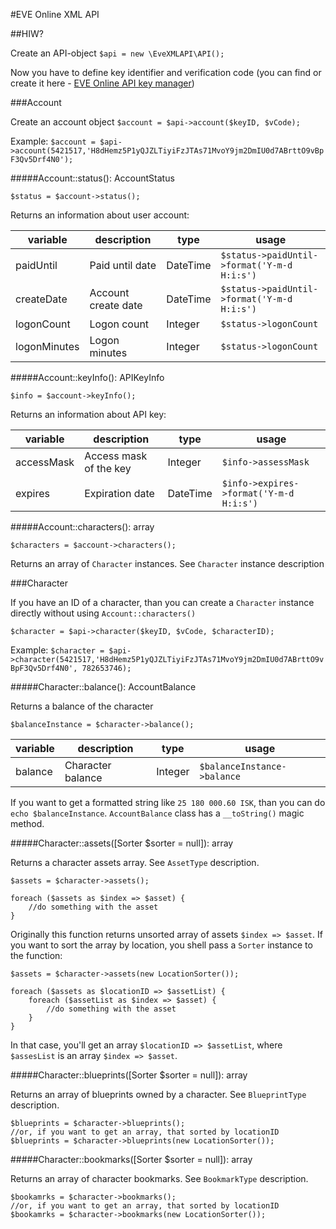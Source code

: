 #EVE Online XML API

##HIW?

Create an API-object `$api = new \EveXMLAPI\API();`

Now you have to define key identifier and verification code (you can find or create it here -
[EVE Online API key manager](https://api.eveonline.com/))
 
###Account

Create an account object
`$account = $api->account($keyID, $vCode);`

Example: `$account = $api->account(5421517,'H8dHemz5P1yQJZLTiyiFzJTAs71MvoY9jm2DmIU0d7ABrttO9vBpF3Qv5Drf4N0');`

#####Account::status(): AccountStatus

`$status = $account->status();`

Returns an information about user account:

| variable  | description | type | usage |
| --- | --- | --- | --- |
| paidUntil | Paid until date | DateTime | `$status->paidUntil->format('Y-m-d H:i:s')` |
| createDate | Account create date | DateTime | `$status->paidUntil->format('Y-m-d H:i:s')` |
| logonCount | Logon count | Integer | `$status->logonCount` |
| logonMinutes | Logon minutes | Integer | `$status->logonCount` |

#####Account::keyInfo(): APIKeyInfo

`$info = $account->keyInfo();`

Returns an information about API key:

| variable  | description | type | usage |
| --- | --- | --- | --- |
| accessMask | Access mask of the key | Integer | `$info->assessMask` |
| expires | Expiration date | DateTime | `$info->expires->format('Y-m-d H:i:s')` |

#####Account::characters(): array

`$characters = $account->characters();`

Returns an array of `Character` instances. See `Character` instance description

###Character

If you have an ID of a character, than you can create a `Character` instance directly without using
`Account::characters()`

`$character = $api->character($keyID, $vCode, $characterID);`

Example:
`$character = $api->character(5421517,'H8dHemz5P1yQJZLTiyiFzJTAs71MvoY9jm2DmIU0d7ABrttO9vBpF3Qv5Drf4N0', 782653746);`

#####Character::balance(): AccountBalance

Returns a balance of the character

`$balanceInstance = $character->balance();`

| variable  | description | type | usage |
| --- | --- | --- | --- |
| balance | Character balance | Integer | `$balanceInstance->balance` |

If you want to get a formatted string like `25 180 000.60 ISK`, than you can do `echo $balanceInstance`.
`AccountBalance` class has a `__toString()` magic method.

#####Character::assets([Sorter $sorter = null]): array

Returns a character assets array. See `AssetType` description.

```
$assets = $character->assets();

foreach ($assets as $index => $asset) {
    //do something with the asset
}
```

Originally this function returns unsorted array of assets `$index => $asset`. If you want to sort the array by
location, you shell pass a `Sorter` instance to the function:

```
$assets = $character->assets(new LocationSorter());

foreach ($assets as $locationID => $assetList) {
    foreach ($assetList as $index => $asset) {
        //do something with the asset
    }
}
```

In that case, you'll get an array `$locationID => $assetList`, where `$assesList` is an array `$index => $asset`.

#####Character::blueprints([Sorter $sorter = null]): array

Returns an array of blueprints owned by a character. See `BlueprintType` description.

```
$blueprints = $character->blueprints();
//or, if you want to get an array, that sorted by locationID
$blueprints = $character->blueprints(new LocationSorter());
```

#####Character::bookmarks([Sorter $sorter = null]): array

Returns an array of character bookmarks. See `BookmarkType` description.

```
$bookamrks = $character->bookmarks();
//or, if you want to get an array, that sorted by locationID
$bookamrks = $character->bookmarks(new LocationSorter());
```
